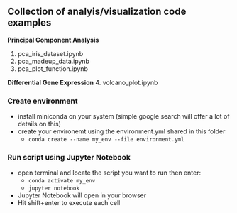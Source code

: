 ## Collection of analyis/visualization code examples 

**Principal Component Analysis**
1. pca_iris_dataset.ipynb
2. pca_madeup_data.ipynb
3. pca_plot_function.ipynb

**Differential Gene Expression**
4. volcano_plot.ipynb

### Create environment

- install miniconda on your system (simple google search will offer a lot of details on this)
- create your environemt using the environment.yml shared in this folder 
    - `conda create --name my_env --file environment.yml`

### Run script using Jupyter Notebook
- open terminal and locate the script you want to run then enter: 
    - `conda activate my_env` 
    - `jupyter notebook`  
- Jupyter Notebook will open in your browser 
- Hit shift+enter to execute each cell